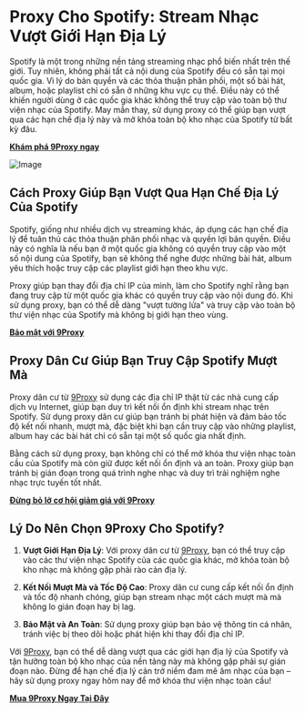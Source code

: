# Proxy Cho Spotify: Stream Nhạc Vượt Giới Hạn Địa Lý

Spotify là một trong những nền tảng streaming nhạc phổ biến nhất trên thế giới. Tuy nhiên, không phải tất cả nội dung của Spotify đều có sẵn tại mọi quốc gia. Vì lý do bản quyền và các thỏa thuận phân phối, một số bài hát, album, hoặc playlist chỉ có sẵn ở những khu vực cụ thể. Điều này có thể khiến người dùng ở các quốc gia khác không thể truy cập vào toàn bộ thư viện nhạc của Spotify. May mắn thay, sử dụng proxy có thể giúp bạn vượt qua các hạn chế địa lý này và mở khóa toàn bộ kho nhạc của Spotify từ bất kỳ đâu.

**[Khám phá 9Proxy ngay](https://9proxy.com/?utm_source=Web2.0&utm_medium=Github&utm_id=emma123967)**

![Image](https://imusician.imgix.net/images/What-is-Spotify-for-Artists__meta.jpg?auto=compress&w=800&h=418&fit=crop)

## Cách Proxy Giúp Bạn Vượt Qua Hạn Chế Địa Lý Của Spotify

Spotify, giống như nhiều dịch vụ streaming khác, áp dụng các hạn chế địa lý để tuân thủ các thỏa thuận phân phối nhạc và quyền lợi bản quyền. Điều này có nghĩa là nếu bạn ở một quốc gia không có quyền truy cập vào một số nội dung của Spotify, bạn sẽ không thể nghe được những bài hát, album yêu thích hoặc truy cập các playlist giới hạn theo khu vực.

Proxy giúp bạn thay đổi địa chỉ IP của mình, làm cho Spotify nghĩ rằng bạn đang truy cập từ một quốc gia khác có quyền truy cập vào nội dung đó. Khi sử dụng proxy, bạn có thể dễ dàng "vượt tường lửa" và truy cập vào toàn bộ thư viện nhạc của Spotify mà không bị giới hạn theo vùng.

**[Bảo mật với 9Proxy](https://9proxy.com/?utm_source=Web2.0&utm_medium=Github&utm_id=emma123967)**

## Proxy Dân Cư Giúp Bạn Truy Cập Spotify Mượt Mà

Proxy dân cư từ [9Proxy](https://9proxy.com/?utm_source=Web2.0&utm_medium=Github&utm_id=emma123967) sử dụng các địa chỉ IP thật từ các nhà cung cấp dịch vụ Internet, giúp bạn duy trì kết nối ổn định khi stream nhạc trên Spotify. Sử dụng proxy dân cư giúp bạn tránh bị phát hiện và đảm bảo tốc độ kết nối nhanh, mượt mà, đặc biệt khi bạn cần truy cập vào những playlist, album hay các bài hát chỉ có sẵn tại một số quốc gia nhất định.

Bằng cách sử dụng proxy, bạn không chỉ có thể mở khóa thư viện nhạc toàn cầu của Spotify mà còn giữ được kết nối ổn định và an toàn. Proxy giúp bạn tránh bị gián đoạn trong quá trình nghe nhạc và duy trì trải nghiệm nghe nhạc trực tuyến tốt nhất.

**[Đừng bỏ lỡ cơ hội giảm giá với 9Proxy](https://9proxy.com/pricing?utm_source=Web2.0&utm_medium=Github&utm_id=emma123967)**

## Lý Do Nên Chọn 9Proxy Cho Spotify?

1. **Vượt Giới Hạn Địa Lý**: Với proxy dân cư từ [9Proxy](https://9proxy.com/?utm_source=Web2.0&utm_medium=Github&utm_id=emma123967), bạn có thể truy cập vào các thư viện nhạc Spotify của các quốc gia khác, mở khóa toàn bộ kho nhạc mà không gặp phải rào cản địa lý.

2. **Kết Nối Mượt Mà và Tốc Độ Cao**: Proxy dân cư cung cấp kết nối ổn định và tốc độ nhanh chóng, giúp bạn stream nhạc một cách mượt mà mà không lo gián đoạn hay bị lag.

3. **Bảo Mật và An Toàn**: Sử dụng proxy giúp bạn bảo vệ thông tin cá nhân, tránh việc bị theo dõi hoặc phát hiện khi thay đổi địa chỉ IP.

Với [9Proxy](https://9proxy.com/?utm_source=Web2.0&utm_medium=Github&utm_id=emma123967), bạn có thể dễ dàng vượt qua các giới hạn địa lý của Spotify và tận hưởng toàn bộ kho nhạc của nền tảng này mà không gặp phải sự gián đoạn nào. Đừng để hạn chế địa lý cản trở niềm đam mê âm nhạc của bạn – hãy sử dụng proxy ngay hôm nay để mở khóa thư viện nhạc toàn cầu!

**[Mua 9Proxy Ngay Tại Đây](https://9proxy.com/pricing?utm_source=Web2.0&utm_medium=Github&utm_id=emma123967)**
